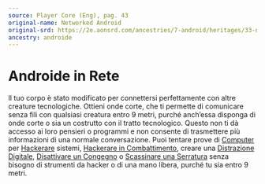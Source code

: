 ```yaml
---
source: Player Core (Eng), pag. 43
original-name: Networked Android
original-srd: https://2e.aonsrd.com/ancestries/7-android/heritages/33-networked-android
ancestry: androide
---
```


# Androide in Rete

Il tuo corpo è stato modificato per connettersi perfettamente con altre creature
tecnologiche. Ottieni onde corte, che ti permette di comunicare senza fili con
qualsiasi creatura entro 9 metri, purché anch’essa disponga di onde corte o sia
un costrutto con il tratto tecnologico. Questo non ti dà accesso ai loro
pensieri o programmi e non consente di trasmettere più informazioni di una
normale conversazione. Puoi tentare prove di [Computer](/abilita/computer) per
[Hackerare](/azioni/hackerare) sistemi,
[Hackerare in Combattimento](/feats/combat-hack), creare una
[Distrazione Digitale](/feats/distrazione-digitale),
[Disattivare un Congegno](/azioni/disattivare-un-congegno) o
[Scassinare una Serratura](/azioni/scassinare-una-serratura) senza bisogno di
strumenti da hacker o di una mano libera, purché tu sia entro 9 metri.
